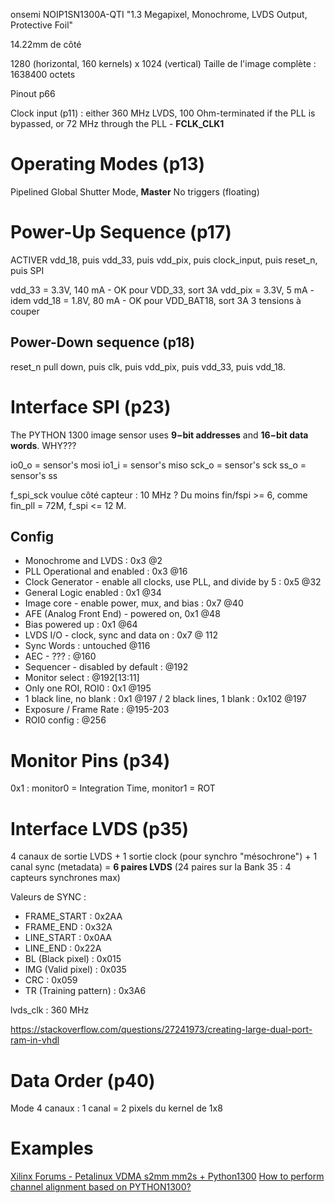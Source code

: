 onsemi
NOIP1SN1300A-QTI
"1.3 Megapixel, Monochrome, LVDS Output, Protective Foil"

14.22mm de côté

1280 (horizontal, 160 kernels) x 1024 (vertical)
Taille de l'image complète : 1638400 octets

Pinout p66

Clock input (p11) : either 360 MHz LVDS, 100 Ohm-terminated if the PLL is bypassed, or 72 MHz through the PLL - **FCLK_CLK1**

# Operating Modes (p13)

Pipelined Global Shutter Mode, **Master** 
No triggers (floating)
# Power-Up Sequence (p17)

ACTIVER vdd_18, puis vdd_33, puis vdd_pix, puis clock_input, puis reset_n, puis SPI

vdd_33 = 3.3V, 140 mA - OK pour VDD_33, sort 3A
vdd_pix = 3.3V, 5 mA - idem
vdd_18 = 1.8V, 80 mA - OK pour VDD_BAT18, sort 3A
3 tensions à couper

## Power-Down sequence (p18)

reset_n pull down, puis clk, puis vdd_pix, puis vdd_33, puis vdd_18.
# Interface SPI (p23)

The PYTHON 1300 image sensor uses **9−bit addresses** and **16−bit data words**.
WHY???

io0_o = sensor's mosi
io1_i = sensor's miso
sck_o = sensor's sck
ss_o = sensor's ss

f_spi_sck voulue côté capteur : 10 MHz ?
Du moins fin/fspi >= 6, comme fin_pll = 72M, f_spi <= 12 M.
## Config

- Monochrome and LVDS : 0x3 @2
- PLL Operational and enabled : 0x3 @16
- Clock Generator - enable all clocks, use PLL, and divide by 5 : 0x5 @32
- General Logic enabled : 0x1 @34
- Image core - enable power, mux, and bias : 0x7 @40
- AFE (Analog Front End) - powered on, 0x1 @48
- Bias powered up : 0x1 @64
- LVDS I/O - clock, sync and data on : 0x7 @ 112
- Sync Words : untouched @116
- AEC - ??? : @160
- Sequencer - disabled by default : @192
- Monitor select : @192[13:11]
- Only one ROI, ROI0 : 0x1 @195
- 1 black line, no blank : 0x1 @197 / 2 black lines, 1 blank : 0x102 @197
- Exposure / Frame Rate : @195-203
- ROI0 config : @256

# Monitor Pins (p34)

0x1 : monitor0 = Integration Time, monitor1 = ROT

# Interface LVDS (p35)

4 canaux de sortie LVDS + 1 sortie clock (pour synchro "mésochrone") + 1 canal sync (metadata) = **6 paires LVDS** (24 paires sur la Bank 35 : 4 capteurs synchrones max)

Valeurs de SYNC : 
- FRAME_START : 0x2AA
- FRAME_END : 0x32A
- LINE_START : 0x0AA
- LINE_END : 0x22A
- BL (Black pixel) : 0x015 
- IMG (Valid pixel) : 0x035
- CRC : 0x059
- TR (Training pattern) : 0x3A6

lvds_clk : 360 MHz

https://stackoverflow.com/questions/27241973/creating-large-dual-port-ram-in-vhdl
# Data Order (p40)

Mode 4 canaux : 1 canal = 2 pixels du kernel de 1x8

# Examples

[Xilinx Forums - Petalinux VDMA s2mm mm2s + Python1300](https://support.xilinx.com/s/question/0D52E00006iHu6WSAS/petalinux-vdma-s2mm-mm2s-python1300?language=en_US)
[How to perform channel alignment based on PYTHON1300?](https://community.onsemi.com/s/question/0D54V00007gHJrrSAG/how-to-perform-channel-alignment-based-on-python1300)
